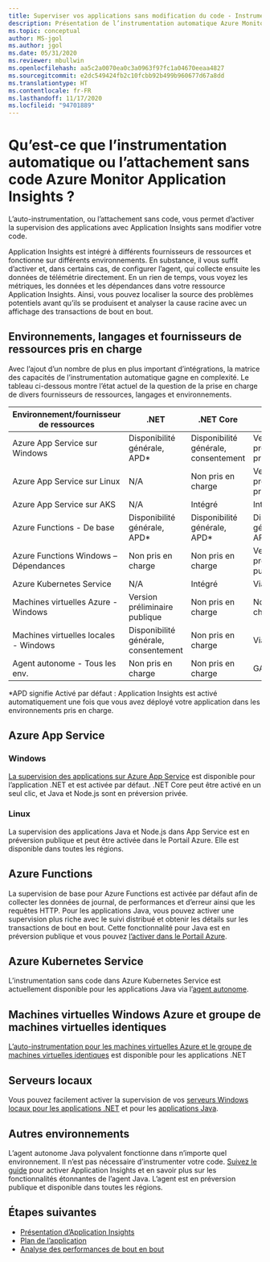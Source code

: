 ```yaml
---
title: Superviser vos applications sans modification du code - Instrumentation automatique pour Azure Monitor Application Insights | Microsoft Docs
description: Présentation de l’instrumentation automatique Azure Monitor Application Insights - Gestion des performances des applications sans code
ms.topic: conceptual
author: MS-jgol
ms.author: jgol
ms.date: 05/31/2020
ms.reviewer: mbullwin
ms.openlocfilehash: aa5c2a0070ea0c3a0963f97fc1a04670eeaa4827
ms.sourcegitcommit: e2dc549424fb2c10fcbb92b499b960677d67a8dd
ms.translationtype: HT
ms.contentlocale: fr-FR
ms.lasthandoff: 11/17/2020
ms.locfileid: "94701889"
---
```

# <a name="what-is-auto-instrumentation-or-codeless-attach---azure-monitor-application-insights"></a>Qu’est-ce que l’instrumentation automatique ou l’attachement sans code Azure Monitor Application Insights ?

L’auto-instrumentation, ou l’attachement sans code, vous permet d’activer la supervision des applications avec Application Insights sans modifier votre code.  

Application Insights est intégré à différents fournisseurs de ressources et fonctionne sur différents environnements. En substance, il vous suffit d’activer et, dans certains cas, de configurer l’agent, qui collecte ensuite les données de télémétrie directement. En un rien de temps, vous voyez les métriques, les données et les dépendances dans votre ressource Application Insights. Ainsi, vous pouvez localiser la source des problèmes potentiels avant qu’ils se produisent et analyser la cause racine avec un affichage des transactions de bout en bout.

## <a name="supported-environments-languages-and-resource-providers"></a>Environnements, langages et fournisseurs de ressources pris en charge

Avec l’ajout d’un nombre de plus en plus important d’intégrations, la matrice des capacités de l’instrumentation automatique gagne en complexité. Le tableau ci-dessous montre l’état actuel de la question de la prise en charge de divers fournisseurs de ressources, langages et environnements.

|Environnement/fournisseur de ressources          | .NET            | .NET Core       | Java            | Node.js         |
|---------------------------------------|-----------------|-----------------|-----------------|-----------------|
|Azure App Service sur Windows           | Disponibilité générale, APD*       | Disponibilité générale, consentement      | Version préliminaire privée | Version préliminaire privée |
|Azure App Service sur Linux             | N/A             | Non pris en charge   | Version préliminaire privée | Version préliminaire publique  |
|Azure App Service sur AKS               | N/A             | Intégré       | Intégré       | Intégré       |
|Azure Functions - De base                | Disponibilité générale, APD*       | Disponibilité générale, APD*       | Disponibilité générale, APD*       | Disponibilité générale, APD*       |
|Azure Functions Windows – Dépendances | Non pris en charge   | Non pris en charge   | Version préliminaire publique  | Non pris en charge   |
|Azure Kubernetes Service               | N/A             | Intégré       | Via l’agent   | Intégré       |
|Machines virtuelles Azure - Windows                      | Version préliminaire publique  | Non pris en charge   | Non pris en charge   | Non pris en charge   |
|Machines virtuelles locales - Windows                | Disponibilité générale, consentement      | Non pris en charge   | Via l’agent   | Non pris en charge   |
|Agent autonome - Tous les env.            | Non pris en charge   | Non pris en charge   | GA              | Non pris en charge   |

*APD signifie Activé par défaut : Application Insights est activé automatiquement une fois que vous avez déployé votre application dans les environnements pris en charge. 

## <a name="azure-app-service"></a>Azure App Service

### <a name="windows"></a>Windows

[La supervision des applications sur Azure App Service](./azure-web-apps.md?tabs=net) est disponible pour l’application .NET et est activée par défaut. .NET Core peut être activé en un seul clic, et Java et Node.js sont en préversion privée.

### <a name="linux"></a>Linux 

La supervision des applications Java et Node.js dans App Service est en préversion publique et peut être activée dans le Portail Azure. Elle est disponible dans toutes les régions.

## <a name="azure-functions"></a>Azure Functions

La supervision de base pour Azure Functions est activée par défaut afin de collecter les données de journal, de performances et d’erreur ainsi que les requêtes HTTP. Pour les applications Java, vous pouvez activer une supervision plus riche avec le suivi distribué et obtenir les détails sur les transactions de bout en bout. Cette fonctionnalité pour Java est en préversion publique et vous pouvez [l’activer dans le Portail Azure](./monitor-functions.md).

## <a name="azure-kubernetes-service"></a>Azure Kubernetes Service

L’instrumentation sans code dans Azure Kubernetes Service est actuellement disponible pour les applications Java via l’[agent autonome](./java-in-process-agent.md). 

## <a name="azure-windows-vms-and-virtual-machine-scale-set"></a>Machines virtuelles Windows Azure et groupe de machines virtuelles identiques

[L’auto-instrumentation pour les machines virtuelles Azure et le groupe de machines virtuelles identiques](./azure-vm-vmss-apps.md) est disponible pour les applications .NET 

## <a name="on-premises-servers"></a>Serveurs locaux
Vous pouvez facilement activer la supervision de vos [serveurs Windows locaux pour les applications .NET](./status-monitor-v2-overview.md) et pour les [applications Java](./java-in-process-agent.md).

## <a name="other-environments"></a>Autres environnements
L’agent autonome Java polyvalent fonctionne dans n’importe quel environnement. Il n’est pas nécessaire d’instrumenter votre code. [Suivez le guide](./java-in-process-agent.md) pour activer Application Insights et en savoir plus sur les fonctionnalités étonnantes de l’agent Java. L’agent est en préversion publique et disponible dans toutes les régions. 

## <a name="next-steps"></a>Étapes suivantes

* [Présentation d’Application Insights](./app-insights-overview.md)
* [Plan de l’application](./app-map.md)
* [Analyse des performances de bout en bout](../learn/tutorial-performance.md)

